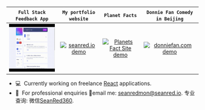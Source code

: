 | `Full Stack Feedback App` | `My portfolio website` | `Planet Facts` | `Donnie Fan Comedy in Beijing` |
|:-:|:-:|:-:|:-:|
| <div><a href="https://seanredfeedback.netlify.app/"><img height="125" alt="product feedback demo" src="https://github.com/seanred360/product-feedback-app/blob/main/screenshots/preview-feedback-app.gif"/></a></div> | <div><a href="https://seanred.io"><img height="125" alt="seanred.io demo" src="https://github.com/seanred360/sean-red-portfolio/blob/main/screenshots/preview-desktop.gif?raw=true"/></a></div> | <div><a href="https://planets-fact-site-mu.vercel.app/"><img height="125" alt="Planets Fact Site demo" src="https://seanred.io/images/portfolio/planets-fact-site/planets-fact-site-preview.gif"/></a></div> | <div><a href="https://donniefan.com"><img height="125" alt="donniefan.com demo" src="https://github.com/seanred360/donnie-fan-website/raw/master/public/images/screenshots/homepage-preview-desktop.gif"/></a></div> | 

- 💻&nbsp; Currently working on freelance [React](https://linkedin.com/in/rcaferati) applications.
- 💬&nbsp; For professional enquiries  📧email me: seanredmon@seanred.io. 专业查询: 微信<a href="weixin://dl/chat?SeanRed360">SeanRed360</a>.
